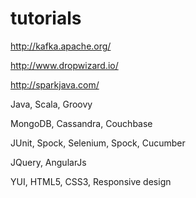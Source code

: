 # tutorials

http://kafka.apache.org/

http://www.dropwizard.io/

http://sparkjava.com/

Java, Scala, Groovy

MongoDB, Cassandra, Couchbase

JUnit, Spock, Selenium, Spock, Cucumber

JQuery, AngularJs

YUI, HTML5, CSS3, Responsive design
